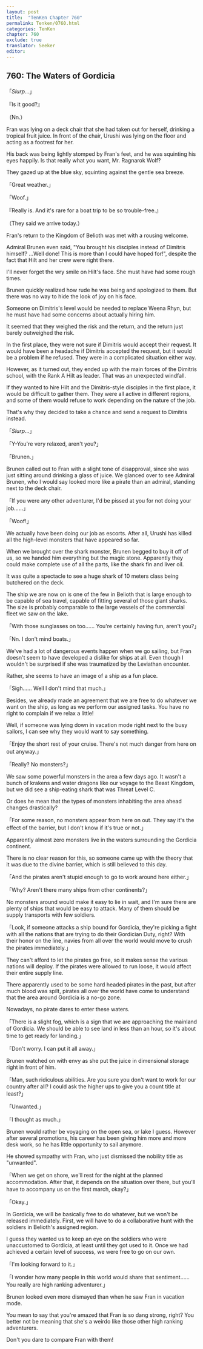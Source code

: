 ```yaml
---
layout: post
title:  "TenKen Chapter 760"
permalink: Tenken/0760.html
categories: TenKen
chapter: 760
exclude: true
translator: Seeker
editor: 
---
```

<h2>760: The Waters of Gordicia</h2>

「*Slurp*…」

『Is it good?』

（Nn.）

Fran was lying on a deck chair that she had taken out for herself, drinking a tropical fruit juice. In front of the chair, Urushi was lying on the floor and acting as a footrest for her.

His back was being lightly stomped by Fran's feet, and he was squinting his eyes happily. Is that really what you want, Mr. Ragnarok Wolf?

They gazed up at the blue sky, squinting against the gentle sea breeze.

「Great weather.」

「Woof.」

『Really is. And it's rare for a boat trip to be so trouble-free.』

（They said we arrive today.）

Fran's return to the Kingdom of Belioth was met with a rousing welcome.

Admiral Brunen even said, "You brought his disciples instead of Dimitris himself? …Well done! This is more than I could have hoped for!", despite the fact that Hilt and her crew were right there.

I'll never forget the wry smile on Hilt's face. She must have had some rough times.

Brunen quickly realized how rude he was being and apologized to them. But there was no way to hide the look of joy on his face.

Someone on Dimitris's level would be needed to replace Weena Rhyn, but he must have had some concerns about actually hiring him.

It seemed that they weighed the risk and the return, and the return just barely outweighed the risk.

In the first place, they were not sure if Dimitris would accept their request. It would have been a headache if Dimitris accepted the request, but it would be a problem if he refused. They were in a complicated situation either way.

However, as it turned out, they ended up with the main forces of the Dimitris school, with the Rank A Hilt as leader. That was an unexpected windfall.

If they wanted to hire Hilt and the Dimitris-style disciples in the first place, it would be difficult to gather them. They were all active in different regions, and some of them would refuse to work depending on the nature of the job.

That's why they decided to take a chance and send a request to Dimitris instead.

「*Slurp*…」

「Y-You're very relaxed, aren't you?」

「Brunen.」

Brunen called out to Fran with a slight tone of disapproval, since she was just sitting around drinking a glass of juice. We glanced over to see Admiral Brunen, who I would say looked more like a pirate than an admiral, standing next to the deck chair.

「If you were any other adventurer, I'd be pissed at you for not doing your job……」

「Woof!」

We actually have been doing our job as escorts. After all, Urushi has killed all the high-level monsters that have appeared so far.

When we brought over the shark monster, Brunen begged to buy it off of us, so we handed him everything but the magic stone. Apparently they could make complete use of all the parts, like the shark fin and liver oil.

It was quite a spectacle to see a huge shark of 10 meters class being butchered on the deck.

The ship we are now on is one of the few in Belioth that is large enough to be capable of sea travel, capable of fitting several of those giant sharks. The size is probably comparable to the large vessels of the commercial fleet we saw on the lake.

「With those sunglasses on too…… You're certainly having fun, aren't you?」

「Nn. I don't mind boats.」

We've had a lot of dangerous events happen when we go sailing, but Fran doesn't seem to have developed a dislike for ships at all. Even though I wouldn't be surprised if she was traumatized by the Leviathan encounter.

Rather, she seems to have an image of a ship as a fun place.

「Sigh…… Well I don't mind that much.」

Besides, we already made an agreement that we are free to do whatever we want on the ship, as long as we perform our assigned tasks. You have no right to complain if we relax a little!

Well, if someone was lying down in vacation mode right next to the busy sailors, I can see why they would want to say something.

「Enjoy the short rest of your cruise. There's not much danger from here on out anyway.」

「Really? No monsters?」

We saw some powerful monsters in the area a few days ago. It wasn't a bunch of krakens and water dragons like our voyage to the Beast Kingdom, but we did see a ship-eating shark that was Threat Level C.

Or does he mean that the types of monsters inhabiting the area ahead changes drastically?

「For some reason, no monsters appear from here on out. They say it's the effect of the barrier, but I don't know if it's true or not.」

Apparently almost zero monsters live in the waters surrounding the Gordicia continent.

There is no clear reason for this, so someone came up with the theory that it was due to the divine barrier, which is still believed to this day.

「And the pirates aren't stupid enough to go to work around here either.」

「Why? Aren't there many ships from other continents?」

No monsters around would make it easy to lie in wait, and I'm sure there are plenty of ships that would be easy to attack. Many of them should be supply transports with few soldiers.

「Look, if someone attacks a ship bound for Gordicia, they're picking a fight with all the nations that are trying to do their Gordician Duty, right? With their honor on the line, navies from all over the world would move to crush the pirates immediately.」

They can't afford to let the pirates go free, so it makes sense the various nations will deploy. If the pirates were allowed to run loose, it would affect their entire supply line.

There apparently used to be some hard headed pirates in the past, but after much blood was spilt, pirates all over the world have come to understand that the area around Gordicia is a no-go zone.

Nowadays, no pirate dares to enter these waters.

「There is a slight fog, which is a sign that we are approaching the mainland of Gordicia. We should be able to see land in less than an hour, so it's about time to get ready for landing.」

「Don't worry. I can put it all away.」

Brunen watched on with envy as she put the juice in dimensional storage right in front of him.

「Man, such ridiculous abilities. Are you sure you don't want to work for our country after all? I could ask the higher ups to give you a count title at least?」

「Unwanted.」

「I thought as much.」

Brunen would rather be voyaging on the open sea, or lake I guess. However after several promotions, his career has been giving him more and more desk work, so he has little opportunity to sail anymore.

He showed sympathy with Fran, who just dismissed the nobility title as "unwanted".

「When we get on shore, we'll rest for the night at the planned accommodation. After that, it depends on the situation over there, but you'll have to accompany us on the first march, okay?」

「Okay.」

In Gordicia, we will be basically free to do whatever, but we won't be released immediately. First, we will have to do a collaborative hunt with the soldiers in Belioth's assigned region.

I guess they wanted us to keep an eye on the soldiers who were unaccustomed to Gordicia, at least until they got used to it. Once we had achieved a certain level of success, we were free to go on our own.

「I'm looking forward to it.」

「I wonder how many people in this world would share that sentiment…… You really are high ranking adventurer.」

Brunen looked even more dismayed than when he saw Fran in vacation mode.

You mean to say that you're amazed that Fran is so dang strong, right? You better not be meaning that she's a weirdo like those other high ranking adventurers.

Don't you dare to compare Fran with them!



